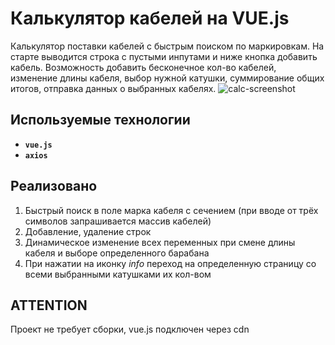 # Калькулятор кабелей на VUE.js
Калькулятор поставки кабелей с быстрым поиском по маркировкам.
На старте выводится строка с пустыми инпутами и ниже кнопка добавить кабель. Возможность добавить бесконечное кол-во кабелей, изменение длины кабеля, выбор нужной катушки, суммирование общих итогов, отправка данных о выбранных кабелях. 
![calc-screenshot](https://downloader.disk.yandex.ru/preview/b6f4d9267ec8b9862c81ff5022b843463d72f9c3d8ec3a543228645cceee7b6d/5dc9c3e4/E-3TdxUpOM6KoBDDEEPl68XGQUVZ5DlMITufrzhX5DV4Ah7wmOP3-gS7dBihQ4SPoZAJRCbLafF0qxS6xN9R8g==?uid=0&filename=2019-11-11_21-24-08.png&disposition=inline&hash=&limit=0&content_type=image%2Fpng&tknv=v2&owner_uid=212496563&size=2048x2048)

## Используемые технологии
* **`vue.js`**
* **`axios`**

## Реализовано
1. Быстрый поиск в поле марка кабеля с сечением (при вводе от трёх символов запрашивается массив кабелей)
2. Добавление, удаление строк
3. Динамическое изменение всех переменных при смене длины кабеля и выборе определенного барабана
4. При нажатии на иконку *info* переход на определенную страницу со всеми выбранными катушками их кол-вом

## ATTENTION 
Проект не требует сборки, vue.js подключен через cdn
